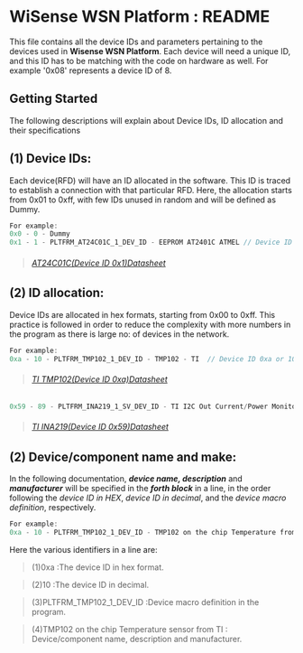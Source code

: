 # WiSense WSN Platform :  README

This file contains all the device IDs and parameters pertaining to the devices used in **Wisense WSN Platform**. Each device will need a unique ID, 
and this ID has to be matching with the code on hardware as well.
For example '0x08' represents a device ID of 8.

## Getting Started

The following descriptions will explain about Device IDs, ID allocation and their specifications

## (1) Device IDs:
Each device(RFD) will have an ID allocated in the software. This ID is traced to establish a connection with that particular RFD. 
Here, the allocation starts from 0x01 to 0xff, with few IDs unused in random and will be defined as Dummy.
```c
For example:
0x0 - 0 - Dummy
0x1 - 1 - PLTFRM_AT24C01C_1_DEV_ID - EEPROM AT2401C ATMEL // Device ID 0x1 or 1
```
>###### [AT24C01C(Device ID 0x1)Datasheet](http://ww1.microchip.com/downloads/en/DeviceDoc/Atmel-8700-SEEPROM-AT24C01C-02C-Datasheet.pdf)

## (2) ID allocation:
Device IDs are allocated in hex formats, starting from 0x00 to 0xff. This practice is followed in order to reduce the complexity with more numbers in the
program as there is large no: of devices in the network. 
```c
For example:
0xa - 10 - PLTFRM_TMP102_1_DEV_ID - TMP102 - TI  // Device ID 0xa or 10
```
>###### [TI TMP102(Device ID 0xa)Datasheet](http://www.ti.com/lit/ds/symlink/tmp102.pdf)
```c             
0x59 - 89 - PLTFRM_INA219_1_SV_DEV_ID - TI I2C Out Current/Power Monitor INA219 // Device ID 0x59 or 89                        
```
>###### [TI INA219(Device ID 0x59)Datasheet](http://www.ti.com/lit/gpn/ina219)

## (2) Device/component name and make:
In the following documentation, ***device name, description*** and ***manufacturer*** will be specified in the ***forth block*** in a line, in the order following the
*device ID in HEX*, *device ID in decimal*, and the *device macro definition*, respectively. 
```c
For example:
0xa - 10 - PLTFRM_TMP102_1_DEV_ID - TMP102 on the chip Temperature from TI  // Device ID 0xa or 10
```
Here the various identifiers in a line are:

>(1)0xa                    :The device ID in hex format.

>(2)10                     :The device ID in decimal.

>(3)PLTFRM_TMP102_1_DEV_ID :Device macro definition in the program.

>(4)TMP102 on the chip Temperature sensor from TI : Device/component name, description and manufacturer.

